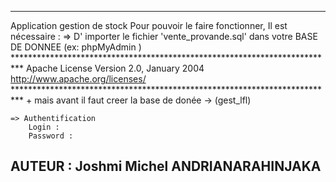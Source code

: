 *******************************************************************************
Application gestion de stock
Pour pouvoir le faire fonctionner, Il est nécessaire :
	=> D' importer le fichier 'vente_provande.sql' dans votre BASE DE DONNEE (ex: phpMyAdmin ) 
	**************************************************************************
	                            Apache License
                           Version 2.0, January 2004
                        http://www.apache.org/licenses/
    **************************************************************************
		+ mais avant il faut creer la base de donée -> (gest_lfl)

	=> Authentification
		Login : 
		Password : 
## AUTEUR : Joshmi Michel ANDRIANARAHINJAKA